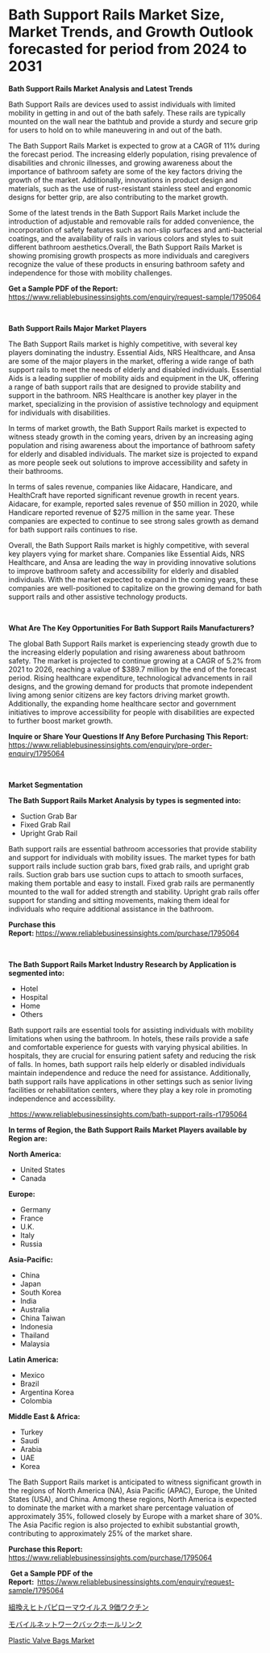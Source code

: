 <p><h1>Bath Support Rails Market Size, Market Trends, and Growth Outlook forecasted for period from 2024 to 2031</h1></p><p><strong>Bath Support Rails Market Analysis and Latest Trends</strong></p>
<p><p>Bath Support Rails are devices used to assist individuals with limited mobility in getting in and out of the bath safely. These rails are typically mounted on the wall near the bathtub and provide a sturdy and secure grip for users to hold on to while maneuvering in and out of the bath.</p><p>The Bath Support Rails Market is expected to grow at a CAGR of 11% during the forecast period. The increasing elderly population, rising prevalence of disabilities and chronic illnesses, and growing awareness about the importance of bathroom safety are some of the key factors driving the growth of the market. Additionally, innovations in product design and materials, such as the use of rust-resistant stainless steel and ergonomic designs for better grip, are also contributing to the market growth.</p><p>Some of the latest trends in the Bath Support Rails Market include the introduction of adjustable and removable rails for added convenience, the incorporation of safety features such as non-slip surfaces and anti-bacterial coatings, and the availability of rails in various colors and styles to suit different bathroom aesthetics.Overall, the Bath Support Rails Market is showing promising growth prospects as more individuals and caregivers recognize the value of these products in ensuring bathroom safety and independence for those with mobility challenges.</p></p>
<p><strong>Get a Sample PDF of the Report:&nbsp;</strong> <a href="https://www.reliablebusinessinsights.com/enquiry/request-sample/1795064">https://www.reliablebusinessinsights.com/enquiry/request-sample/1795064</a></p>
<p>&nbsp;</p>
<p><strong>Bath Support Rails Major Market Players</strong></p>
<p><p>The Bath Support Rails market is highly competitive, with several key players dominating the industry. Essential Aids, NRS Healthcare, and Ansa are some of the major players in the market, offering a wide range of bath support rails to meet the needs of elderly and disabled individuals. Essential Aids is a leading supplier of mobility aids and equipment in the UK, offering a range of bath support rails that are designed to provide stability and support in the bathroom. NRS Healthcare is another key player in the market, specializing in the provision of assistive technology and equipment for individuals with disabilities.</p><p>In terms of market growth, the Bath Support Rails market is expected to witness steady growth in the coming years, driven by an increasing aging population and rising awareness about the importance of bathroom safety for elderly and disabled individuals. The market size is projected to expand as more people seek out solutions to improve accessibility and safety in their bathrooms.</p><p>In terms of sales revenue, companies like Aidacare, Handicare, and HealthCraft have reported significant revenue growth in recent years. Aidacare, for example, reported sales revenue of $50 million in 2020, while Handicare reported revenue of $275 million in the same year. These companies are expected to continue to see strong sales growth as demand for bath support rails continues to rise.</p><p>Overall, the Bath Support Rails market is highly competitive, with several key players vying for market share. Companies like Essential Aids, NRS Healthcare, and Ansa are leading the way in providing innovative solutions to improve bathroom safety and accessibility for elderly and disabled individuals. With the market expected to expand in the coming years, these companies are well-positioned to capitalize on the growing demand for bath support rails and other assistive technology products.</p></p>
<p>&nbsp;</p>
<p><strong>What Are The Key Opportunities For Bath Support Rails Manufacturers?</strong></p>
<p><p>The global Bath Support Rails market is experiencing steady growth due to the increasing elderly population and rising awareness about bathroom safety. The market is projected to continue growing at a CAGR of 5.2% from 2021 to 2026, reaching a value of $389.7 million by the end of the forecast period. Rising healthcare expenditure, technological advancements in rail designs, and the growing demand for products that promote independent living among senior citizens are key factors driving market growth. Additionally, the expanding home healthcare sector and government initiatives to improve accessibility for people with disabilities are expected to further boost market growth.</p></p>
<p><strong>Inquire or Share Your Questions If Any Before Purchasing This Report:</strong> <a href="https://www.reliablebusinessinsights.com/enquiry/pre-order-enquiry/1795064">https://www.reliablebusinessinsights.com/enquiry/pre-order-enquiry/1795064</a></p>
<p>&nbsp;</p>
<p><strong>Market Segmentation</strong></p>
<p><strong>The Bath Support Rails Market Analysis by types is segmented into:</strong></p>
<p><ul><li>Suction Grab Bar</li><li>Fixed Grab Rail</li><li>Upright Grab Rail</li></ul></p>
<p><p>Bath support rails are essential bathroom accessories that provide stability and support for individuals with mobility issues. The market types for bath support rails include suction grab bars, fixed grab rails, and upright grab rails. Suction grab bars use suction cups to attach to smooth surfaces, making them portable and easy to install. Fixed grab rails are permanently mounted to the wall for added strength and stability. Upright grab rails offer support for standing and sitting movements, making them ideal for individuals who require additional assistance in the bathroom.</p></p>
<p><strong>Purchase this Report:&nbsp;</strong><a href="https://www.reliablebusinessinsights.com/purchase/1795064">https://www.reliablebusinessinsights.com/purchase/1795064</a></p>
<p>&nbsp;</p>
<p><strong>The Bath Support Rails Market Industry Research by Application is segmented into:</strong></p>
<p><ul><li>Hotel</li><li>Hospital</li><li>Home</li><li>Others</li></ul></p>
<p><p>Bath support rails are essential tools for assisting individuals with mobility limitations when using the bathroom. In hotels, these rails provide a safe and comfortable experience for guests with varying physical abilities. In hospitals, they are crucial for ensuring patient safety and reducing the risk of falls. In homes, bath support rails help elderly or disabled individuals maintain independence and reduce the need for assistance. Additionally, bath support rails have applications in other settings such as senior living facilities or rehabilitation centers, where they play a key role in promoting independence and accessibility.</p></p>
<p><a href="https://www.reliablebusinessinsights.com/bath-support-rails-r1795064">&nbsp;https://www.reliablebusinessinsights.com/bath-support-rails-r1795064</a></p>
<p><strong>In terms of Region, the Bath Support Rails Market Players available by Region are:</strong></p>
<p>
    <p> <strong> North America: </strong>
        <ul>
            <li>United States</li>
            <li>Canada</li>
        </ul>
        </p> 
    <p> <strong> Europe: </strong>
        <ul>
            <li>Germany</li>
            <li>France</li>
            <li>U.K.</li>
            <li>Italy</li>
            <li>Russia</li>
        </ul>
        </p> 
    <p> <strong> Asia-Pacific: </strong>
        <ul>
            <li>China</li>
            <li>Japan</li>
            <li>South Korea</li>
            <li>India</li>
            <li>Australia</li>
            <li>China Taiwan</li>
            <li>Indonesia</li>
            <li>Thailand</li>
            <li>Malaysia</li>
        </ul>
        </p> 
    <p> <strong> Latin America: </strong>
        <ul>
            <li>Mexico</li>
            <li>Brazil</li>
            <li>Argentina Korea</li>
            <li>Colombia</li>
        </ul>
        </p> 
    <p> <strong> Middle East & Africa: </strong>
        <ul>
            <li>Turkey</li>
            <li>Saudi</li>
            <li>Arabia</li>
            <li>UAE</li>
            <li>Korea</li>
        </ul>
    </p>
    </p>
<p><p>The Bath Support Rails market is anticipated to witness significant growth in the regions of North America (NA), Asia Pacific (APAC), Europe, the United States (USA), and China. Among these regions, North America is expected to dominate the market with a market share percentage valuation of approximately 35%, followed closely by Europe with a market share of 30%. The Asia Pacific region is also projected to exhibit substantial growth, contributing to approximately 25% of the market share.</p></p>
<p><strong>Purchase this Report: </strong><a href="https://www.reliablebusinessinsights.com/purchase/1795064">https://www.reliablebusinessinsights.com/purchase/1795064</a></p>
<p>&nbsp;<strong>Get a Sample PDF of the Report:&nbsp;&nbsp;</strong><a href="https://www.reliablebusinessinsights.com/enquiry/request-sample/1795064">https://www.reliablebusinessinsights.com/enquiry/request-sample/1795064</a></p>
<p><strong></strong></p>
<p><p><a href="https://github.com/nemesis2824/Market-Research-Report-List-2/blob/main/1133683141719.md">組換えヒトパピローマウイルス 9価ワクチン</a></p><p><a href="https://github.com/CieloStamm/Market-Research-Report-List-1/blob/main/6903964141720.md">モバイルネットワークバックホールリンク</a></p><p><a href="https://github.com/kaiserrayhan25/Market-Research-Report-List-1/blob/main/plastic-valve-bags-market.md">Plastic Valve Bags Market</a></p></p>